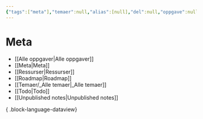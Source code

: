 ```yaml
---
{"tags":["meta"],"temaer":null,"alias":[null],"del":null,"oppgave":null,"fag":null,"eksamen":null,"dg-publish":true,"title":"Meta","date":"2023-05-31","modified":"2023-05-31","permalink":"/meta/","dgPassFrontmatter":true}
---
```



# Meta
- [[Alle oppgaver\|Alle oppgaver]]
- [[Meta\|Meta]]
- [[Ressurser\|Ressurser]]
- [[Roadmap\|Roadmap]]
- [[Temaer/_Alle temaer\|_Alle temaer]]
- [[Todo\|Todo]]
- [[Unpublished notes\|Unpublished notes]]

{ .block-language-dataview}
